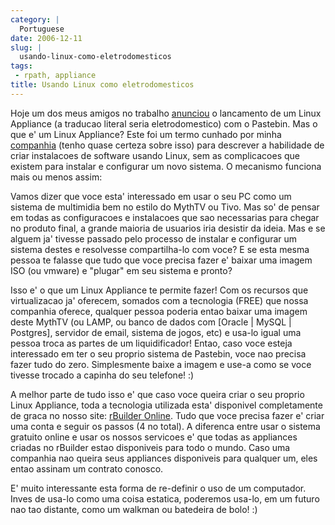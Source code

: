 ```yaml
---
category: |
  Portuguese
date: 2006-12-11
slug: |
  usando-linux-como-eletrodomesticos
tags:
 - rpath, appliance
title: Usando Linux como eletrodomesticos
---
```


Hoje um dos meus amigos no trabalho
[anunciou](http://www.rpath.org/rbuilder/project/login-appliance/release?id=5224)
o lancamento de um Linux Appliance (a traducao literal seria
eletrodomestico) com o Pastebin. Mas o que e' um Linux Appliance? Este
foi um termo cunhado por minha [companhia](http://www.rpath.org/) (tenho
quase certeza sobre isso) para descrever a habilidade de criar
instalacoes de software usando Linux, sem as complicacoes que existem
para instalar e configurar um novo sistema. O mecanismo funciona mais ou
menos assim:

Vamos dizer que voce esta' interessado em usar o seu PC como um sistema
de multimidia bem no estilo do MythTV ou Tivo. Mas so' de pensar em
todas as configuracoes e instalacoes que sao necessarias para chegar no
produto final, a grande maioria de usuarios iria desistir da ideia. Mas
e se alguem ja' tivesse passado pelo processo de instalar e configurar
um sistema destes e resolvesse compartilha-lo com voce? E se esta mesma
pessoa te falasse que tudo que voce precisa fazer e' baixar uma imagem
ISO (ou vmware) e "plugar" em seu sistema e pronto?

Isso e' o que um Linux Appliance te permite fazer! Com os recursos que
virtualizacao ja' oferecem, somados com a tecnologia (FREE) que nossa
companhia oferece, qualquer pessoa poderia entao baixar uma imagem deste
MythTV (ou LAMP, ou banco de dados com \[Oracle \| MySQL \| Postgres\],
servidor de email, sistema de jogos, etc) e usa-lo igual uma pessoa
troca as partes de um liquidificador! Entao, caso voce esteja
interessado em ter o seu proprio sistema de Pastebin, voce nao precisa
fazer tudo do zero. Simplesmente baixe a imagem e use-a como se voce
tivesse trocado a capinha do seu telefone! :)

A melhor parte de tudo isso e' que caso voce queira criar o seu proprio
Linux Appliance, toda a tecnologia utilizada esta' disponivel
completamente de graca no nosso site: [rBuilder
Online](http://www.rpath.com/rbuilder/). Tudo que voce precisa fazer e'
criar uma conta e seguir os passos (4 no total). A diferenca entre usar
o sistema gratuito online e usar os nossos servicoes e' que todas as
appliances criadas no rBuilder estao disponiveis para todo o mundo. Caso
uma companhia nao queira seus appliances disponiveis para qualquer um,
eles entao assinam um contrato conosco.

E' muito interessante esta forma de re-definir o uso de um computador.
Inves de usa-lo como uma coisa estatica, poderemos usa-lo, em um futuro
nao tao distante, como um walkman ou batedeira de bolo! :)
